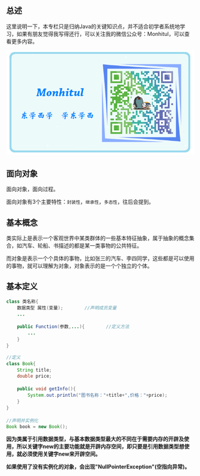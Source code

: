 ## 总述
这里说明一下，本专栏只是归纳Java的关键知识点，并不适合初学者系统地学习，如果有朋友觉得我写得还行，可以关注我的微信公众号：Monhitul，可以查看更多内容。

<img src="二维码.png">

## 面向对象
面向对象，面向过程。

面向对象有3个主要特性：``封装性``，``继承性``，``多态性``，往后会提到。

## 基本概念
类实际上是表示一个客观世界中某类群体的一些基本特征抽象，属于抽象的概念集合，如汽车、轮船、书描述的都是某一类事物的公共特征。

而对象是表示一个个具体的事物，比如张三的汽车、李四同学，这些都是可以使用的事物，就可以理解为对象，对象表示的是一个个独立的个体。

## 基本定义
```java
class 类名称{
	数据类型 属性(变量);		//声明成员变量
	...

	public Function(参数,...){		//定义方法
		...
	}
}
```

```java
//定义
class Book{
	String title;
	double price;

	public void getInfo(){
		System.out.println("图书名称："+title+",价格："+price);
	}
}

//声明并实例化
Book book = new Book();
```

**因为类属于引用数据类型，与基本数据类型最大的不同在于需要内存的开辟及使用，所以关键字new的主要功能就是开辟内存空间，即只要是引用数据类型想使用，就必须使用关键字new来开辟空间。**

**如果使用了没有实例化的对象，会出现"NullPointerException"(空指向异常)。**
